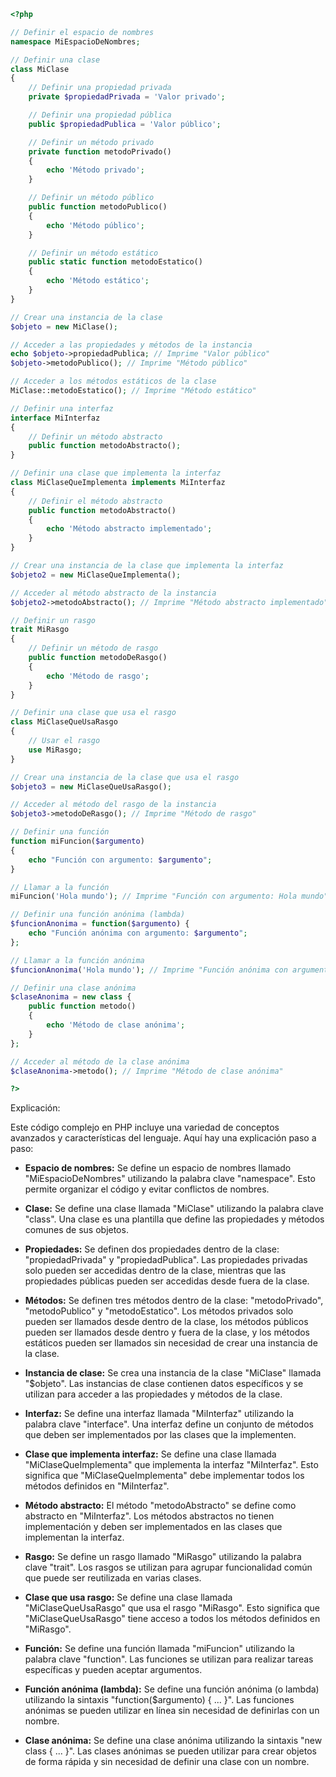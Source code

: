 ```php
<?php

// Definir el espacio de nombres
namespace MiEspacioDeNombres;

// Definir una clase
class MiClase
{
    // Definir una propiedad privada
    private $propiedadPrivada = 'Valor privado';

    // Definir una propiedad pública
    public $propiedadPublica = 'Valor público';

    // Definir un método privado
    private function metodoPrivado()
    {
        echo 'Método privado';
    }

    // Definir un método público
    public function metodoPublico()
    {
        echo 'Método público';
    }

    // Definir un método estático
    public static function metodoEstatico()
    {
        echo 'Método estático';
    }
}

// Crear una instancia de la clase
$objeto = new MiClase();

// Acceder a las propiedades y métodos de la instancia
echo $objeto->propiedadPublica; // Imprime "Valor público"
$objeto->metodoPublico(); // Imprime "Método público"

// Acceder a los métodos estáticos de la clase
MiClase::metodoEstatico(); // Imprime "Método estático"

// Definir una interfaz
interface MiInterfaz
{
    // Definir un método abstracto
    public function metodoAbstracto();
}

// Definir una clase que implementa la interfaz
class MiClaseQueImplementa implements MiInterfaz
{
    // Definir el método abstracto
    public function metodoAbstracto()
    {
        echo 'Método abstracto implementado';
    }
}

// Crear una instancia de la clase que implementa la interfaz
$objeto2 = new MiClaseQueImplementa();

// Acceder al método abstracto de la instancia
$objeto2->metodoAbstracto(); // Imprime "Método abstracto implementado"

// Definir un rasgo
trait MiRasgo
{
    // Definir un método de rasgo
    public function metodoDeRasgo()
    {
        echo 'Método de rasgo';
    }
}

// Definir una clase que usa el rasgo
class MiClaseQueUsaRasgo
{
    // Usar el rasgo
    use MiRasgo;
}

// Crear una instancia de la clase que usa el rasgo
$objeto3 = new MiClaseQueUsaRasgo();

// Acceder al método del rasgo de la instancia
$objeto3->metodoDeRasgo(); // Imprime "Método de rasgo"

// Definir una función
function miFuncion($argumento)
{
    echo "Función con argumento: $argumento";
}

// Llamar a la función
miFuncion('Hola mundo'); // Imprime "Función con argumento: Hola mundo"

// Definir una función anónima (lambda)
$funcionAnonima = function($argumento) {
    echo "Función anónima con argumento: $argumento";
};

// Llamar a la función anónima
$funcionAnonima('Hola mundo'); // Imprime "Función anónima con argumento: Hola mundo"

// Definir una clase anónima
$claseAnonima = new class {
    public function metodo()
    {
        echo 'Método de clase anónima';
    }
};

// Acceder al método de la clase anónima
$claseAnonima->metodo(); // Imprime "Método de clase anónima"

?>
```

Explicación:

Este código complejo en PHP incluye una variedad de conceptos avanzados y características del lenguaje. Aquí hay una explicación paso a paso:

* **Espacio de nombres:** Se define un espacio de nombres llamado "MiEspacioDeNombres" utilizando la palabra clave "namespace". Esto permite organizar el código y evitar conflictos de nombres.


* **Clase:** Se define una clase llamada "MiClase" utilizando la palabra clave "class". Una clase es una plantilla que define las propiedades y métodos comunes de sus objetos.


* **Propiedades:** Se definen dos propiedades dentro de la clase: "propiedadPrivada" y "propiedadPublica". Las propiedades privadas solo pueden ser accedidas dentro de la clase, mientras que las propiedades públicas pueden ser accedidas desde fuera de la clase.


* **Métodos:** Se definen tres métodos dentro de la clase: "metodoPrivado", "metodoPublico" y "metodoEstatico". Los métodos privados solo pueden ser llamados desde dentro de la clase, los métodos públicos pueden ser llamados desde dentro y fuera de la clase, y los métodos estáticos pueden ser llamados sin necesidad de crear una instancia de la clase.


* **Instancia de clase:** Se crea una instancia de la clase "MiClase" llamada "$objeto". Las instancias de clase contienen datos específicos y se utilizan para acceder a las propiedades y métodos de la clase.


* **Interfaz:** Se define una interfaz llamada "MiInterfaz" utilizando la palabra clave "interface". Una interfaz define un conjunto de métodos que deben ser implementados por las clases que la implementen.


* **Clase que implementa interfaz:** Se define una clase llamada "MiClaseQueImplementa" que implementa la interfaz "MiInterfaz". Esto significa que "MiClaseQueImplementa" debe implementar todos los métodos definidos en "MiInterfaz".


* **Método abstracto:** El método "metodoAbstracto" se define como abstracto en "MiInterfaz". Los métodos abstractos no tienen implementación y deben ser implementados en las clases que implementan la interfaz.


* **Rasgo:** Se define un rasgo llamado "MiRasgo" utilizando la palabra clave "trait". Los rasgos se utilizan para agrupar funcionalidad común que puede ser reutilizada en varias clases.


* **Clase que usa rasgo:** Se define una clase llamada "MiClaseQueUsaRasgo" que usa el rasgo "MiRasgo". Esto significa que "MiClaseQueUsaRasgo" tiene acceso a todos los métodos definidos en "MiRasgo".


* **Función:** Se define una función llamada "miFuncion" utilizando la palabra clave "function". Las funciones se utilizan para realizar tareas específicas y pueden aceptar argumentos.


* **Función anónima (lambda):** Se define una función anónima (o lambda) utilizando la sintaxis "function($argumento) { ... }". Las funciones anónimas se pueden utilizar en línea sin necesidad de definirlas con un nombre.


* **Clase anónima:** Se define una clase anónima utilizando la sintaxis "new class { ... }". Las clases anónimas se pueden utilizar para crear objetos de forma rápida y sin necesidad de definir una clase con un nombre.